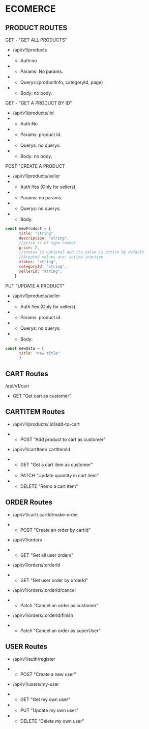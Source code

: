 # ECOMERCE

## PRODUCT ROUTES

GET - "GET ALL PRODUCTS"
- /api/v1/products
- - Auth:no 
- - Params: No params.
- - Querys:(productInfo, categoryId, page) 
- - Body: no body. 

GET - "GET A PRODUCT BY ID"
- /api/v1/products/:id
- - Auth:No
- - Params: product id.
- - Querys: no querys.
- - Body: no body.

POST "CREATE A PRODUCT
- /api/v1/products/seller
- - Auth:Yes (Only for sellers).
- - Params: no params.
- - Querys: no querys.
- - Body:
```javascript
const newProduct = {
      title: "string",
      description: "string",
      //price is of type number
      price: 2,
      //status is optional and its value is active by default
      //Acepted values are: active inactive
      status: "string",
      categoryId: "string",
      sellerId: "string",
    }
```
PUT "UPDATE A PRODUCT"
- /api/v1/products/seller
- - Auth:Yes (Only for sellers).
- - Params: product id.
- - Querys: no querys.
- - Body:
```javascript
const newData = {
      title: "new title"
      }
```
## CART Routes

/api/v1/cart
- GET "Get cart as customer"

## CARTITEM Routes

- /api/v1/products/:id/add-to-cart
- - POST "Add product to cart as customer"

- /api/v1/cartItem/:cartItemId
- - GET "Get a cart item as customer"
- - PATCH "Update quantity in cart item"
- - DELETE "Remo a cart item"

## ORDER Routes

- /api/v1/cart/:cartId/make-order
- - POST "Create an order by cartId"

- /api/v1/orders
- - GET "Get all user orders"

- /api/v1/orders/:orderId
- - GET "Get user order by orderId"

- /api/v1/orders/:orderId/cancel
- - Patch "Cancel an order as customer"

- /api/v1/orders/:orderId/finish
- - Patch "Cancel an order as superUser"

## USER Routes

- /api/v1/auth/register
- - POST "Create a new user"

- /api/v1/users/my-user
- - GET "Get my own user"
- - PUT "Update my own user"
- - DELETE "Delete my own user"


